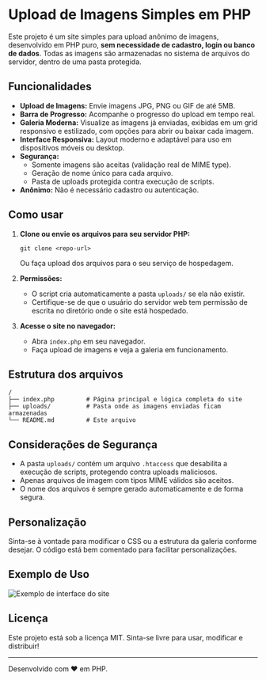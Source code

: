 # Upload de Imagens Simples em PHP

Este projeto é um site simples para upload anônimo de imagens, desenvolvido em PHP puro, **sem necessidade de cadastro, login ou banco de dados**. Todas as imagens são armazenadas no sistema de arquivos do servidor, dentro de uma pasta protegida.

## Funcionalidades

- **Upload de Imagens:** Envie imagens JPG, PNG ou GIF de até 5MB.
- **Barra de Progresso:** Acompanhe o progresso do upload em tempo real.
- **Galeria Moderna:** Visualize as imagens já enviadas, exibidas em um grid responsivo e estilizado, com opções para abrir ou baixar cada imagem.
- **Interface Responsiva:** Layout moderno e adaptável para uso em dispositivos móveis ou desktop.
- **Segurança:** 
  - Somente imagens são aceitas (validação real de MIME type).
  - Geração de nome único para cada arquivo.
  - Pasta de uploads protegida contra execução de scripts.
- **Anônimo:** Não é necessário cadastro ou autenticação.

## Como usar

1. **Clone ou envie os arquivos para seu servidor PHP:**

   ```
   git clone <repo-url>
   ```
   Ou faça upload dos arquivos para o seu serviço de hospedagem.

2. **Permissões:**
   - O script cria automaticamente a pasta `uploads/` se ela não existir.
   - Certifique-se de que o usuário do servidor web tem permissão de escrita no diretório onde o site está hospedado.

3. **Acesse o site no navegador:**
   - Abra `index.php` em seu navegador.
   - Faça upload de imagens e veja a galeria em funcionamento.

## Estrutura dos arquivos

```
/
├── index.php         # Página principal e lógica completa do site
├── uploads/          # Pasta onde as imagens enviadas ficam armazenadas
└── README.md         # Este arquivo
```

## Considerações de Segurança

- A pasta `uploads/` contém um arquivo `.htaccess` que desabilita a execução de scripts, protegendo contra uploads maliciosos.
- Apenas arquivos de imagem com tipos MIME válidos são aceitos.
- O nome dos arquivos é sempre gerado automaticamente e de forma segura.

## Personalização

Sinta-se à vontade para modificar o CSS ou a estrutura da galeria conforme desejar. O código está bem comentado para facilitar personalizações.

## Exemplo de Uso

![Exemplo de interface do site](docs/demo.png)

## Licença

Este projeto está sob a licença MIT. Sinta-se livre para usar, modificar e distribuir!

---

Desenvolvido com ❤️ em PHP.